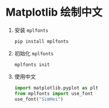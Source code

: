# Matplotlib 绘制中文

1. 安装 `mplfonts`

    ```shell
    pip install mplfonts
    ```

2. 初始化 `mplfonts`

    ```shell
    mplfonts init
    ```

3. 使用中文

    ```python
    import matplotlib.pyplot as plt
    from mplfonts import use_font
    use_font("SimHei")
    ```
